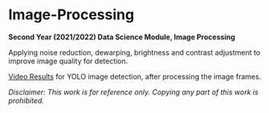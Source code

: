# Image-Processing
**Second Year (2021/2022) Data Science Module, Image Processing**

Applying noise reduction, dewarping, brightness and contrast adjustment to improve image quality for detection.

[Video Results](https://drive.google.com/file/d/1dwjY8TW-c7jL7cYnjfWQb1VD-LQkdmTH/view?usp=drive_link) for YOLO image detection, after processing the image frames.

_Disclaimer: This work is for reference only. Copying any part of this work is prohibited._
